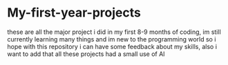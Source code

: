 # My-first-year-projects
these are all the major project i did in my first 8-9 months of coding, im still currently learning many things and im new to the programming world so i hope with this repository i can have some feedback about my skills, also i want to add that all these projects had a small use of AI
